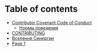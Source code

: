 # Table of contents

* [Contributor Covenant Code of Conduct](README.md)
  * [Нормы поведения](code\_of\_conduct/normy-povedeniya.md)
* [CONTRIBUTING](CONTRIBUTING.md)
* [Вселення Синергии](<README (1).md>)
* [Page 1](page-1.md)

